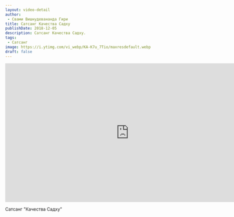 ```yaml
---
layout: video-detail
author:
 - Свами Вишнудевананда Гири
title: Сатсанг Качества Садху
publishDate: 2018-12-05
description: Сатсанг Качества Садху. 
tags: 
 - Сатсанг
image: https://i.ytimg.com/vi_webp/KA-K7u_7Tio/maxresdefault.webp
draft: false
---
```


<iframe width="790" height="444" src="https://www.youtube.com/embed/KA-K7u_7Tio" frameborder="0" allowfullscreen=""></iframe> 

  Сатсанг "Качества Садху"

  

 